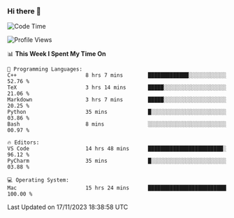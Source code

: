 ### Hi there 👋

<!--START_SECTION:waka-->
![Code Time](http://img.shields.io/badge/Code%20Time-99%20hrs%2045%20mins-blue)

![Profile Views](http://img.shields.io/badge/Profile%20Views-5-blue)

📊 **This Week I Spent My Time On** 

```text
💬 Programming Languages: 
C++                      8 hrs 7 mins        █████████████░░░░░░░░░░░░   52.76 % 
TeX                      3 hrs 14 mins       █████░░░░░░░░░░░░░░░░░░░░   21.06 % 
Markdown                 3 hrs 7 mins        █████░░░░░░░░░░░░░░░░░░░░   20.25 % 
Python                   35 mins             █░░░░░░░░░░░░░░░░░░░░░░░░   03.86 % 
Bash                     8 mins              ░░░░░░░░░░░░░░░░░░░░░░░░░   00.97 % 

🔥 Editors: 
VS Code                  14 hrs 48 mins      ████████████████████████░   96.12 % 
PyCharm                  35 mins             █░░░░░░░░░░░░░░░░░░░░░░░░   03.88 % 

💻 Operating System: 
Mac                      15 hrs 24 mins      █████████████████████████   100.00 % 
```


 Last Updated on 17/11/2023 18:38:58 UTC
<!--END_SECTION:waka-->

<!--
**JackeyHua-SJTU/JackeyHua-SJTU** is a ✨ _special_ ✨ repository because its `README.md` (this file) appears on your GitHub profile.

Here are some ideas to get you started:

- 🔭 I’m currently working on ...
- 🌱 I’m currently learning ...
- 👯 I’m looking to collaborate on ...
- 🤔 I’m looking for help with ...
- 💬 Ask me about ...
- 📫 How to reach me: ...
- 😄 Pronouns: ...
- ⚡ Fun fact: ...
-->
